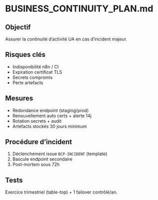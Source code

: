 # BUSINESS_CONTINUITY_PLAN.md

## Objectif
Assurer la continuité d’activité UA en cas d’incident majeur.

## Risques clés
- Indisponibilité n8n / CI
- Expiration certificat TLS
- Secrets compromis
- Perte artefacts

## Mesures
- Redondance endpoint (staging/prod)
- Renouvellement auto certs + alerte 14j
- Rotation secrets + audit
- Artefacts stockés 30 jours minimum

## Procédure d’incident
1) Déclenchement issue `BCP-INCIDENT` (template)  
2) Bascule endpoint secondaire  
3) Post-mortem sous 72h  

## Tests
Exercice trimestriel (table-top) + 1 failover contrôlé/an.
